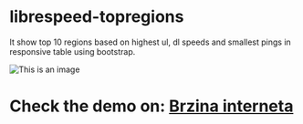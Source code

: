 # librespeed-topregions
It show top 10 regions based on highest ul, dl speeds and smallest pings in responsive table using bootstrap.

![This is an image](https://i.postimg.cc/6q7dpWcj/dd62a57d00f80a9871a65b66da3c00d9.png)

# Check the demo on: [Brzina interneta](https://brzina.org/)
